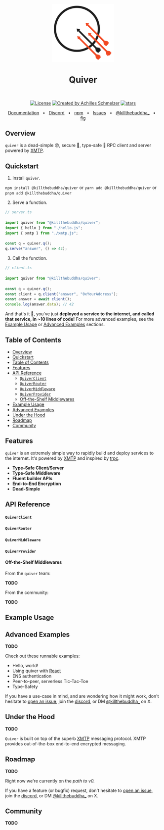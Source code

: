 <p align="center">
  <img src="quiver-logo.png" width="200px" align="center" alt="Quiver logo" />
  <h1 align="center">Quiver</h1>
</p>
<br/>
<p align="center">
<a href="https://opensource.org/licenses/MIT" rel="nofollow"><img src="https://img.shields.io/github/license/killthebuddh4/quiver" alt="License"></a>
<a href="https://twitter.com/killthebuddha_" rel="nofollow"><img src="https://img.shields.io/badge/created%20by-@killthebuddha_-4BBAAB.svg" alt="Created by Achilles Schmelzer"></a>
<a href="https://github.com/killthebuddh4/quiver" rel="nofollow"><img src="https://img.shields.io/github/stars/killthebuddh4/quiver" alt="stars"></a>
</p>

<div align="center">
  <a href="https://github.com/killthebuddh4/quiver#api-reference">Documentation</a>
  <span>&nbsp;&nbsp;•&nbsp;&nbsp;</span>
  <a href="https://discord.gg/TODO">Discord</a>
  <span>&nbsp;&nbsp;•&nbsp;&nbsp;</span>
  <a href="https://www.npmjs.com/package/TODO">npm</a>
  <span>&nbsp;&nbsp;•&nbsp;&nbsp;</span>
  <a href="https://github.com/killthebuddh4/quiver/issues/new">Issues</a>
  <span>&nbsp;&nbsp;•&nbsp;&nbsp;</span>
  <a href="https://twitter.com/killthebuddh4_">@killthebuddha_</a>
  <span>&nbsp;&nbsp;•&nbsp;&nbsp;</span>
  <a href="https://github.com/killthebuddh4/fig">fig</a>
  <br />
</div>

## Overview

`quiver` is a dead-simple 😵, secure 🔐, type-safe 🦄 RPC client and server powered by [XMTP](https://xmtp.org).

## Quickstart

1. Install `quiver`.

`npm install @killthebuddha/quiver` or `yarn add @killthebuddha/quiver` or `pnpm add @killthebuddha/quiver`

2. Serve a function.

```JavaScript
// server.ts

import quiver from "@killthebuddha/quiver";
import { hello } from "./hello.js";
import { xmtp } from "./xmtp.js";

const q = quiver.q();
q.serve("answer", () => 42);
```

3. Call the function.

```JavaScript
// client.ts

import quiver from "@killthebuddha/quiver";

const q = quiver.q();
const client = q.client("answer", "0xYourAddress");
const answer = await client();
console.log(answer.data); // 42
```

And that's it 🎉, you've just __deployed a service to the internet, and called that service, in ~10 lines of code!__ For more advanced examples, see the [Example Usage](#example-usage) or [Advanced Examples](#advanced-examples) sections.

## Table of Contents

- [Overview](#overview)
- [Quickstart](#quickstart)
- [Table of Contents](#table-of-contents)
- [Features](#features)
- [API Reference](#api-reference)
    - [`QuiverClient`](#quiverclient)
    - [`QuiverRouter`](#quiverrouter)
    - [`QuiverMiddleware`](#quivermiddleware)
    - [`QuiverProvider`](#quiverprovider)
    - [Off-the-Shelf Middlewares](#off-the-shelf-middlewares)
- [Example Usage](#example-usage)
- [Advanced Examples](#advanced-examples)
- [Under the Hood](#under-the-hood)
- [Roadmap](#roadmap)
- [Community](#community)

## Features

`quiver` is an extremely simple way to rapidly build and deploy services to the internet. It's powered by [XMTP](https://xmtp.org) and inspired by [trpc](https://trpc.io).

- __Type-Safe Client/Server__
- __Type-Safe Middleware__
- __Fluent builder APIs__
- __End-to-End Encryption__
- __Dead-Simple__

## API Reference

#### `QuiverClient`

#### `QuiverRouter`

#### `QuiverMiddleware`

#### `QuiverProvider`

#### Off-the-Shelf Middlewares

From the `quiver` team:

__TODO__

From the community:

__TODO__

## Example Usage

## Advanced Examples

__TODO__

Check out these runnable examples:

- Hello, world!
- Using quiver with [React](https://react.dev)
- ENS authentication
- Peer-to-peer, serverless Tic-Tac-Toe
- Type-Safety

If you have a use-case in mind, and are wondering how it might work, don't hesitate to [open an issue](TODO), join the [discord](TODO), or DM [@killthebuddha_](https://x.com/killthebuddha_) on X.

## Under the Hood

__TODO__

`Quiver` is built on top of the superb [XMTP](https://xmtp.org) messaging protocol. XMTP provides out-of-the-box end-to-end encrypted messaging.

## Roadmap

__TODO__

Right now we're currently on the _path to v0._

If you have a feature (or bugfix) request, don't hesitate to [open an issue](TODO), join the [discord](TODO), or DM [@killthebuddha_](https://x.com/killthebuddha_) on X.

## Community

__TODO__

